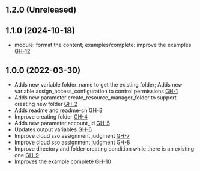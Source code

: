 ## 1.2.0 (Unreleased)
## 1.1.0 (2024-10-18)

- module: format the content; examples/complete: improve the examples [GH-12](https://github.com/alibabacloud-automation/terraform-alicloud-landing-zone-cloud-sso-multi-account-policy/pull/12)

## 1.0.0 (2022-03-30)

* Adds new variable folder_name to get the existing folder; Adds new variable assign_access_configuration to control permissions [GH-1](https://github.com/terraform-alicloud-modules/terraform-alicloud-landing-zone-cloud-sso-multi-account-policy/pull/1)
* Adds new parameter create_resource_manager_folder to support creating new folder  [GH-2](https://github.com/terraform-alicloud-modules/terraform-alicloud-landing-zone-cloud-sso-multi-account-policy/pull/2)
* Adds readme and readme-cn  [GH-3](https://github.com/terraform-alicloud-modules/terraform-alicloud-landing-zone-cloud-sso-multi-account-policy/pull/3)
* Improve creating folder  [GH-4](https://github.com/terraform-alicloud-modules/terraform-alicloud-landing-zone-cloud-sso-multi-account-policy/pull/4)
* Adds new parameter account_id  [GH-5](https://github.com/terraform-alicloud-modules/terraform-alicloud-landing-zone-cloud-sso-multi-account-policy/pull/5)
* Updates output variables  [GH-6](https://github.com/terraform-alicloud-modules/terraform-alicloud-landing-zone-cloud-sso-multi-account-policy/pull/6)
* Improve cloud sso assignment judgment  [GH-7](https://github.com/terraform-alicloud-modules/terraform-alicloud-landing-zone-cloud-sso-multi-account-policy/pull/7)
* Improve cloud sso assignment judgment  [GH-8](https://github.com/terraform-alicloud-modules/terraform-alicloud-landing-zone-cloud-sso-multi-account-policy/pull/8)
* Improve directory and folder creating condition while there is an existing one  [GH-9](https://github.com/terraform-alicloud-modules/terraform-alicloud-landing-zone-cloud-sso-multi-account-policy/pull/9)
* Improves the example complete  [GH-10](https://github.com/terraform-alicloud-modules/terraform-alicloud-landing-zone-cloud-sso-multi-account-policy/pull/10)
